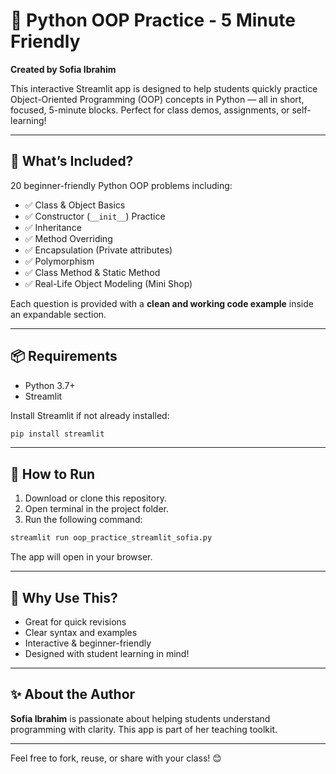 # 🐍 Python OOP Practice - 5 Minute Friendly

**Created by Sofia Ibrahim**

This interactive Streamlit app is designed to help students quickly practice Object-Oriented Programming (OOP) concepts in Python — all in short, focused, 5-minute blocks. Perfect for class demos, assignments, or self-learning!

---

## 🎯 What’s Included?

20 beginner-friendly Python OOP problems including:

- ✅ Class & Object Basics  
- ✅ Constructor (`__init__`) Practice  
- ✅ Inheritance  
- ✅ Method Overriding  
- ✅ Encapsulation (Private attributes)  
- ✅ Polymorphism  
- ✅ Class Method & Static Method  
- ✅ Real-Life Object Modeling (Mini Shop)

Each question is provided with a **clean and working code example** inside an expandable section.

---

## 📦 Requirements

- Python 3.7+
- Streamlit

Install Streamlit if not already installed:
```bash
pip install streamlit
```

---

## 🚀 How to Run

1. Download or clone this repository.
2. Open terminal in the project folder.
3. Run the following command:

```bash
streamlit run oop_practice_streamlit_sofia.py
```

The app will open in your browser.

---

## 🙌 Why Use This?

- Great for quick revisions
- Clear syntax and examples
- Interactive & beginner-friendly
- Designed with student learning in mind!

---

## ✨ About the Author

**Sofia Ibrahim** is passionate about helping students understand programming with clarity. This app is part of her teaching toolkit.

---

Feel free to fork, reuse, or share with your class! 😊